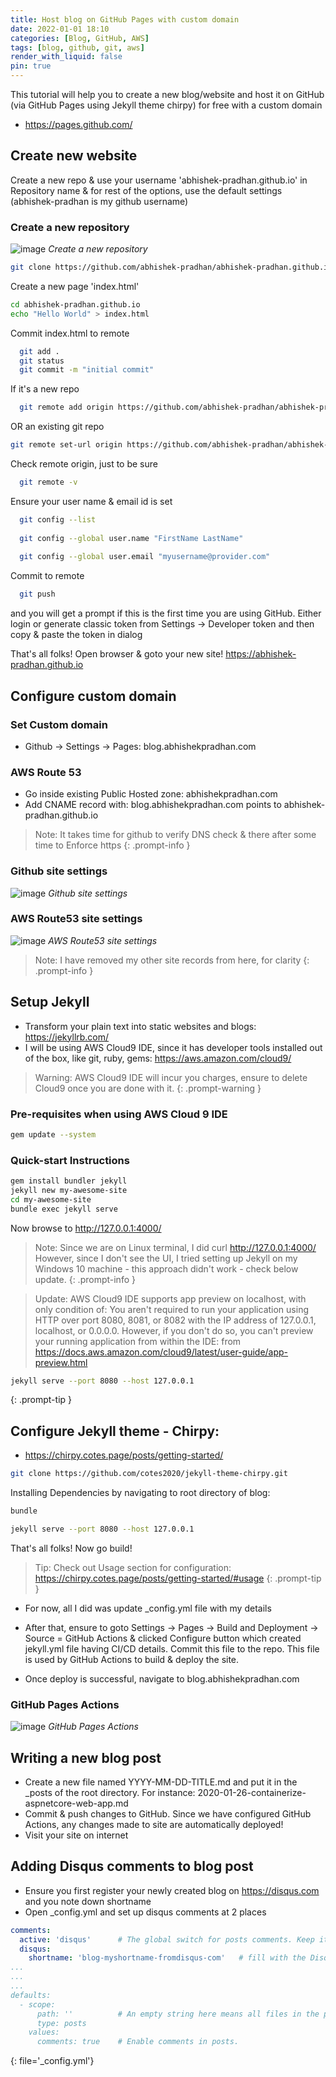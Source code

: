 ```yaml
---
title: Host blog on GitHub Pages with custom domain
date: 2022-01-01 18:10
categories: [Blog, GitHub, AWS]
tags: [blog, github, git, aws]
render_with_liquid: false
pin: true
---
```


This tutorial will help you to create a new blog/website and host it on GitHub (via GitHub Pages using Jekyll theme chirpy) for free with a custom domain
- <https://pages.github.com/>

##  Create new website

Create a new repo & use your username 'abhishek-pradhan.github.io' in Repository name & for rest of the options, use the default settings (abhishek-pradhan is my github username)

### Create a new repository
![image](/assets/img/posts/2022-01-01-host-blog-on-github-pages/create-new-repo.png)
_Create a new repository_

  ```bash
  git clone https://github.com/abhishek-pradhan/abhishek-pradhan.github.io.git
  ```

  Create a new page 'index.html'
  ```bash
  cd abhishek-pradhan.github.io
  echo "Hello World" > index.html
  ```

  Commit index.html to remote
  ```bash
	git add .
	git status
	git commit -m "initial commit"
  ```

  If it's a new repo
  ```bash
	git remote add origin https://github.com/abhishek-pradhan/abhishek-pradhan.github.io.git
  ```
  OR an existing git repo
  ```bash  
  git remote set-url origin https://github.com/abhishek-pradhan/abhishek-pradhan.github.io.git
  ```

  Check remote origin, just to be sure
  ```bash
	git remote -v
  ```

  Ensure your user name & email id is set
  ```bash
	git config --list
	
	git config --global user.name "FirstName LastName"
	
	git config --global user.email "myusername@provider.com"
  ```
  Commit to remote
  ```bash
	git push
  ```
  and you will get a prompt if this is the first time you are using GitHub. Either login or generate classic token from Settings -> Developer token and then copy & paste the token in dialog
 
That's all folks! Open browser & goto your new site! <https://abhishek-pradhan.github.io>

##  Configure custom domain

### Set Custom domain
- Github -> Settings -> Pages: blog.abhishekpradhan.com

### AWS Route 53
- Go inside existing Public Hosted zone: abhishekpradhan.com
- Add CNAME record with: blog.abhishekpradhan.com points to  abhishek-pradhan.github.io

> Note: It takes time for github to verify DNS check & there after some time to Enforce https
{: .prompt-info }

### Github site settings
![image](/assets/img/posts/2022-01-01-host-blog-on-github-pages/github-site-settings.png)
_Github site settings_

### AWS Route53 site settings
![image](/assets/img/posts/2022-01-01-host-blog-on-github-pages/aws-route53-site-settings.png)
_AWS Route53 site settings_

> Note: I have removed my other site records from here, for clarity
{: .prompt-info }

##  Setup Jekyll
- Transform your plain text into static websites and blogs: <https://jekyllrb.com/>
- I will be using AWS Cloud9 IDE, since it has developer tools installed out of the box, like git, ruby, gems: https://aws.amazon.com/cloud9/ 

> Warning: AWS Cloud9 IDE will incur you charges, ensure to delete Cloud9 once you are done with it.
{: .prompt-warning }

### Pre-requisites when using AWS Cloud 9 IDE
```bash
gem update --system
```

### Quick-start Instructions
```bash
gem install bundler jekyll  
jekyll new my-awesome-site
cd my-awesome-site
bundle exec jekyll serve
```

Now browse to <http://127.0.0.1:4000/>

> Note: Since we are on Linux terminal, I did curl http://127.0.0.1:4000/
However, since I don't see the UI, I tried setting up Jekyll on my Windows 10 machine - this approach didn't work - check below update.
{: .prompt-info }

> Update: AWS Cloud9 IDE supports app preview on localhost, with only condition of:
You aren't required to run your application using HTTP over port 8080, 8081, or 8082 with the IP address of 127.0.0.1, localhost, or 0.0.0.0. However, if you don't do so, you can't preview your running application from within the IDE: from <https://docs.aws.amazon.com/cloud9/latest/user-guide/app-preview.html> 

```bash
jekyll serve --port 8080 --host 127.0.0.1
```
{: .prompt-tip }

## Configure Jekyll theme - Chirpy:
- <https://chirpy.cotes.page/posts/getting-started/>

```bash
git clone https://github.com/cotes2020/jekyll-theme-chirpy.git
```

Installing Dependencies by navigating to root directory of blog:
```bash
bundle
```
```bash
jekyll serve --port 8080 --host 127.0.0.1
```
That's all folks! Now go build!

> Tip: Check out Usage section for configuration: <https://chirpy.cotes.page/posts/getting-started/#usage>
{: .prompt-tip }

- For now, all I did was update _config.yml file with my details

- After that, ensure to goto Settings -> Pages -> Build and Deployment -> Source = GitHub Actions & clicked Configure button which created jekyll.yml file having CI/CD details. Commit this file to the repo. This file is used by GitHub Actions to build & deploy the site.

- Once deploy is successful, navigate to blog.abhishekpradhan.com
### GitHub Pages Actions
![image](/assets/img/posts/2022-01-01-host-blog-on-github-pages/github-pages-actions.png)
_GitHub Pages Actions_

## Writing a new blog post
- Create a new file named YYYY-MM-DD-TITLE.md and put it in the _posts of the root directory. For instance: 2020-01-26-containerize-aspnetcore-web-app.md
- Commit & push changes to GitHub. Since we have configured GitHub Actions, any changes made to site are automatically deployed!
- Visit your site on internet

## Adding Disqus comments to blog post
- Ensure you first register your newly created blog on <https://disqus.com> and you note down shortname
- Open _config.yml and set up disqus comments at 2 places
```yml
comments:
  active: 'disqus'      # The global switch for posts comments. Keep it empty means disabled
  disqus:
    shortname: 'blog-myshortname-fromdisqus-com'   # fill with the Disqus shortname
...
...
...
defaults:
  - scope:
      path: ''          # An empty string here means all files in the project
      type: posts
    values:
      comments: true    # Enable comments in posts.
```
{: file='_config.yml'}



